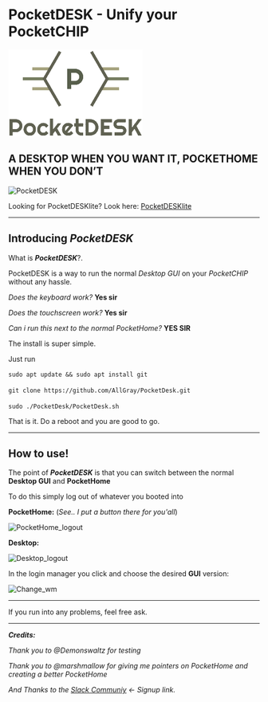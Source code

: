 # PocketDESK - Unify your PocketCHIP

![PocketDESKlogo](https://github.com/AllGray/PocketDesk/blob/master/images/PocketDESKlogo.PNG)
## A DESKTOP WHEN YOU WANT IT, POCKETHOME WHEN YOU DON’T

![PocketDESK](https://blog.nextthing.co/wp-content/uploads/2017/09/pdesktop6B-1024x683.jpg)

Looking for PocketDESKlite? Look here: [PocketDESKlite](https://github.com/AllGray/PocketDesk/blob/master/PocketDESKlite.sh)

----------

## Introducing _**PocketDESK**_

What is _**PocketDESK**_?.

PocketDESK is a way to run the normal _Desktop GUI_ on your _PocketCHIP_ without any hassle. 

_Does the keyboard work?_  **Yes sir**

_Does the touchscreen work?_  **Yes sir**

_Can i run this next to the normal PocketHome?_ **YES SIR**


The install is super simple.

Just run

    sudo apt update && sudo apt install git

    git clone https://github.com/AllGray/PocketDesk.git

    sudo ./PocketDesk/PocketDesk.sh

That is it. Do a reboot and you are good to go.



----------

## How to use!


The point of **_PocketDESK_** is that you can switch between the normal **Desktop GUI** and **PocketHome**

To do this simply log out of whatever you booted into

**PocketHome:** (_See.. I put a button there for you'all_)

![PocketHome_logout](https://github.com/AllGray/AllGray_Private/blob/master/gif/PocketHome_logout.gif)


**Desktop:** 

![Desktop_logout](https://github.com/AllGray/AllGray_Private/blob/master/gif/Desktop_logout.gif)



In the login manager you click and choose the desired **GUI** version:

![Change_wm](https://github.com/AllGray/AllGray_Private/blob/master/gif/change_wm.gif)



----------



If you run into any problems, feel free ask.



----------

_**Credits:**_ 

_Thank you to @Demonswaltz for testing_

_Thank you to @marshmallow for giving me pointers on PocketHome and creating a better PocketHome_

_And Thanks to the [Slack Communiy](https://slofile.com/slack/chipster)   <- Signup link._


